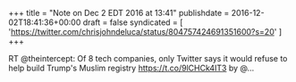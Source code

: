 +++
title = "Note on Dec 2 EDT 2016 at 13:41"
publishdate = 2016-12-02T18:41:36+00:00
draft = false
syndicated = [ 'https://twitter.com/chrisjohndeluca/status/804757424691351600?s=20' ]
+++

RT @theintercept: Of 8 tech companies, only Twitter says it would refuse to help build Trump's Muslim registry https://t.co/9lCHCk4IT3 by @…
